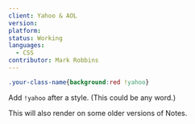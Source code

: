 ```yaml
---
client: Yahoo & AOL
version:
platform:
status: Working
languages:
  - CSS
contributor: Mark Robbins
---
```


```css
.your-class-name{background:red !yahoo}
```

Add `!yahoo` after a style. (This could be any word.)

This will also render on some older versions of Notes.
